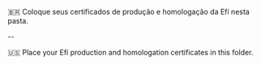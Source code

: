 :brazil:
Coloque seus certificados de produção e homologação da Efí nesta pasta.

--

:us:
Place your Efí production and homologation certificates in this folder.